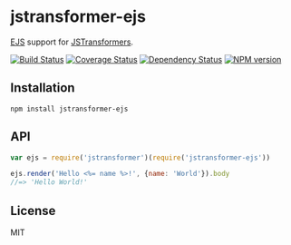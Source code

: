 # jstransformer-ejs

[EJS](https://github.com/mde/ejs) support for [JSTransformers](http://github.com/jstransformers).

[![Build Status](https://img.shields.io/travis/jstransformers/jstransformer-ejs/master.svg)](https://travis-ci.org/jstransformers/jstransformer-ejs)
[![Coverage Status](https://img.shields.io/coveralls/jstransformers/jstransformer-ejs/master.svg)](https://coveralls.io/r/jstransformers/jstransformer-ejs?branch=master)
[![Dependency Status](https://img.shields.io/david/jstransformers/jstransformer-ejs/master.svg)](http://david-dm.org/jstransformers/jstransformer-ejs)
[![NPM version](https://img.shields.io/npm/v/jstransformer-ejs.svg)](https://www.npmjs.org/package/jstransformer-ejs)

## Installation

    npm install jstransformer-ejs

## API

```js
var ejs = require('jstransformer')(require('jstransformer-ejs'))

ejs.render('Hello <%= name %>!', {name: 'World'}).body
//=> 'Hello World!'
```

## License

MIT
